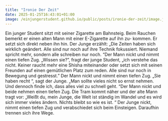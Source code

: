 ```yaml
---
title: "Ironie Der Zeit"
date: 2025-01-25T16:43:01+01:00
image: /einjungerstudent.github.io/public/posts/ironie-der-zeit/image.jpg
---
```


Ein junger Student sitzt mit seiner Zigarette am Bahnsteig. Beim
Rauchen bemerkt er einen alten Mann mit einer E-Zigarette auf ihn zu-
kommen. Er setzt sich direkt neben ihn hin. Der Junge erzählt: „Die
Zeiten haben sich wirklich geändert. Alle sind nur noch auf ihre Technik
fokussiert. Niemand spricht mehr, sondern alle schreiben nur noch. “Der
Mann nickt und nimmt einen tiefen Zug. „Wissen sie?”, fragt der junge
Student, „ich verstehe das nicht. Keiner raucht mehr eine Shisha
miteinander oder setzt sich mit seinen Freunden auf einen gemütlichen
Platz zum reden. Alle sind nur noch in Bewegung und gestresst.” Der
Mann nickt und nimmt einen tiefen Zug. „Sie haben recht “, sagt der
Junge. „Man sollte vieles nicht so ernst nehmen. Und dennoch finde ich,
dass alles viel zu schnell geht. “Der Mann nickt und beide nehmen einen
tiefen Zug. Die Tram kommt näher und der alte Mann tragt vor: „Weißt
du, mein Junge, die Welt ist ständig im Wandel und es wird sich immer
vieles ändern. Nichts bleibt so wie es ist. “ Der Junge nickt, nimmt einen
tiefen Zug und verabschiedet sich beim Einsteigen. Daraufhin trennen
sich ihre Wege.
